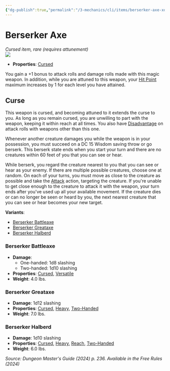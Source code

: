 ```yaml
---
{"dg-publish":true,"permalink":"/3-mechanics/cli/items/berserker-axe-xdmg/","tags":["ttrpg-cli/compendium/src/5e/xdmg","ttrpg-cli/item/attunement/required","ttrpg-cli/item/rarity/rare","ttrpg-cli/item/weapon/martial","ttrpg-cli/item/weapon/melee"],"noteIcon":""}
---
```


# Berserker Axe
*Cursed item, rare (requires attunement)*  
![](3-Mechanics/CLI/items/img/berserker-axe.webp#right)

- **Properties**: [Cursed](3-Mechanics/CLI/rules/item-properties.md#Cursed%20Items)

You gain a +1 bonus to attack rolls and damage rolls made with this magic weapon. In addition, while you are attuned to this weapon, your [Hit Point](3-Mechanics/CLI/rules/variant-rules/hit-points-xphb.md) maximum increases by 1 for each level you have attained.

## Curse

This weapon is cursed, and becoming attuned to it extends the curse to you. As long as you remain cursed, you are unwilling to part with the weapon, keeping it within reach at all times. You also have [Disadvantage](3-Mechanics/CLI/rules/variant-rules/disadvantage-xphb.md) on attack rolls with weapons other than this one.

Whenever another creature damages you while the weapon is in your possession, you must succeed on a DC 15 Wisdom saving throw or go berserk. This berserk state ends when you start your turn and there are no creatures within 60 feet of you that you can see or hear.

While berserk, you regard the creature nearest to you that you can see or hear as your enemy. If there are multiple possible creatures, choose one at random. On each of your turns, you must move as close to the creature as possible and take the [Attack](3-Mechanics/CLI/rules/actions.md#Attack) action, targeting the creature. If you're unable to get close enough to the creature to attack it with the weapon, your turn ends after you've used up all your available movement. If the creature dies or can no longer be seen or heard by you, the next nearest creature that you can see or hear becomes your new target.

**Variants**:
- [Berserker Battleaxe](#Berserker%20Battleaxe)
- [Berserker Greataxe](#Berserker%20Greataxe)
- [Berserker Halberd](#Berserker%20Halberd)

### Berserker Battleaxe

- **Damage**:
  - One-handed: 1d8 slashing
  - Two-handed: 1d10 slashing
- **Properties**: [Cursed](3-Mechanics/CLI/rules/item-properties.md#Cursed%20Items), [Versatile](3-Mechanics/CLI/rules/item-properties.md#Versatile)
- **Weight**: 4.0 lbs.

### Berserker Greataxe

- **Damage**: 1d12 slashing
- **Properties**: [Cursed](3-Mechanics/CLI/rules/item-properties.md#Cursed%20Items), [Heavy](3-Mechanics/CLI/rules/item-properties.md#Heavy), [Two-Handed](3-Mechanics/CLI/rules/item-properties.md#Two-Handed)
- **Weight**: 7.0 lbs.

### Berserker Halberd

- **Damage**: 1d10 slashing
- **Properties**: [Cursed](3-Mechanics/CLI/rules/item-properties.md#Cursed%20Items), [Heavy](3-Mechanics/CLI/rules/item-properties.md#Heavy), [Reach](3-Mechanics/CLI/rules/item-properties.md#Reach), [Two-Handed](3-Mechanics/CLI/rules/item-properties.md#Two-Handed)
- **Weight**: 6.0 lbs.


*Source: Dungeon Master's Guide (2024) p. 236. Available in the Free Rules (2024)*